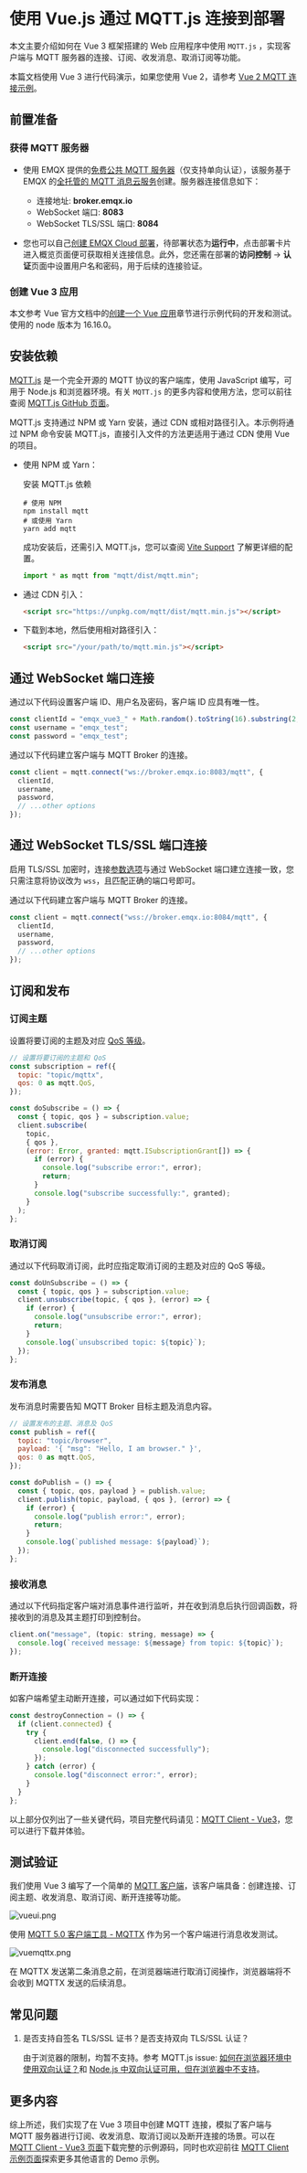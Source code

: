 # 使用 Vue.js 通过 MQTT.js 连接到部署

本文主要介绍如何在 Vue 3 框架搭建的 Web 应用程序中使用 `MQTT.js` ，实现客户端与 MQTT 服务器的连接、订阅、收发消息、取消订阅等功能。

本篇文档使用 Vue 3 进行代码演示，如果您使用 Vue 2，请参考 [Vue 2 MQTT 连接示例](https://github.com/emqx/MQTT-Client-Examples/tree/master/mqtt-client-Vue.js)。

## 前置准备

### 获得 MQTT 服务器

- 使用 EMQX 提供的[免费公共 MQTT 服务器](https://www.emqx.com/zh/mqtt/public-mqtt5-broker)（仅支持单向认证），该服务基于 EMQX 的[全托管的 MQTT 消息云服务](https://www.emqx.com/zh/cloud)创建。服务器连接信息如下：

  - 连接地址: **broker.emqx.io**
  - WebSocket 端口: **8083**
  - WebSocket TLS/SSL 端口: **8084**

- 您也可以自己[创建 EMQX Cloud 部署](../create/overview.md)，待部署状态为**运行中**，点击部署卡片进入概览页面便可获取相关连接信息。此外，您还需在部署的**访问控制** -> **认证**页面中设置用户名和密码，用于后续的连接验证。

### 创建 Vue 3 应用

本文参考 Vue 官方文档中的[创建一个 Vue 应用](https://cn.vuejs.org/guide/quick-start.html#creating-a-vue-application)章节进行示例代码的开发和测试。使用的 node 版本为 16.16.0。

## 安装依赖

[MQTT.js](https://github.com/mqttjs/MQTT.js) 是一个完全开源的 MQTT 协议的客户端库，使用 JavaScript 编写，可用于 Node.js 和浏览器环境。有关 `MQTT.js` 的更多内容和使用方法，您可以前往查阅 [MQTT.js GitHub 页面](https://github.com/mqttjs/MQTT.js#table-of-contents)。

MQTT.js 支持通过 NPM 或 Yarn 安装，通过 CDN 或相对路径引入。本示例将通过 NPM 命令安装 MQTT.js，直接引入文件的方法更适用于通过 CDN 使用 Vue 的项目。

- 使用 NPM 或 Yarn：

  安装 MQTT.js 依赖

  ```shell
  # 使用 NPM
  npm install mqtt
  # 或使用 Yarn
  yarn add mqtt
  ```

  成功安装后，还需引入 MQTT.js，您可以查阅 [Vite Support](https://github.com/mqttjs/MQTT.js/issues/1269) 了解更详细的配置。

  ```js
  import * as mqtt from "mqtt/dist/mqtt.min";
  ```

- 通过 CDN 引入：

  ```html
  <script src="https://unpkg.com/mqtt/dist/mqtt.min.js"></script>
  ```

- 下载到本地，然后使用相对路径引入：

  ```html
  <script src="/your/path/to/mqtt.min.js"></script>
  ```

## 通过 WebSocket 端口连接

通过以下代码设置客户端 ID、用户名及密码，客户端 ID 应具有唯一性。

```js
const clientId = "emqx_vue3_" + Math.random().toString(16).substring(2, 8);
const username = "emqx_test";
const password = "emqx_test";
```

通过以下代码建立客户端与 MQTT Broker 的连接。

```js
const client = mqtt.connect("ws://broker.emqx.io:8083/mqtt", {
  clientId,
  username,
  password,
  // ...other options
});
```

## 通过 WebSocket TLS/SSL 端口连接

启用 TLS/SSL 加密时，连接[参数选项](https://github.com/mqttjs/MQTT.js#mqttclientstreambuilder-options)与通过 WebSocket 端口建立连接一致，您只需注意将协议改为 `wss`，且匹配正确的端口号即可。

通过以下代码建立客户端与 MQTT Broker 的连接。

```js
const client = mqtt.connect("wss://broker.emqx.io:8084/mqtt", {
  clientId,
  username,
  password,
  // ...other options
});
```

## 订阅和发布

### 订阅主题

设置将要订阅的主题及对应 [QoS 等级](https://www.emqx.com/zh/blog/introduction-to-mqtt-qos)。

```js
// 设置将要订阅的主题和 QoS
const subscription = ref({
  topic: "topic/mqttx",
  qos: 0 as mqtt.QoS,
});

const doSubscribe = () => {
  const { topic, qos } = subscription.value;
  client.subscribe(
    topic,
    { qos },
    (error: Error, granted: mqtt.ISubscriptionGrant[]) => {
      if (error) {
        console.log("subscribe error:", error);
        return;
      }
      console.log("subscribe successfully:", granted);
    }
  );
};
```

### 取消订阅

通过以下代码取消订阅，此时应指定取消订阅的主题及对应的 QoS 等级。

```js
const doUnSubscribe = () => {
  const { topic, qos } = subscription.value;
  client.unsubscribe(topic, { qos }, (error) => {
    if (error) {
      console.log("unsubscribe error:", error);
      return;
    }
    console.log(`unsubscribed topic: ${topic}`);
  });
};
```

### 发布消息

发布消息时需要告知 MQTT Broker 目标主题及消息内容。

```js
// 设置发布的主题、消息及 QoS
const publish = ref({
  topic: "topic/browser",
  payload: '{ "msg": "Hello, I am browser." }',
  qos: 0 as mqtt.QoS,
});

const doPublish = () => {
  const { topic, qos, payload } = publish.value;
  client.publish(topic, payload, { qos }, (error) => {
    if (error) {
      console.log("publish error:", error);
      return;
    }
    console.log(`published message: ${payload}`);
  });
};
```

### 接收消息

通过以下代码指定客户端对消息事件进行监听，并在收到消息后执行回调函数，将接收到的消息及其主题打印到控制台。

```js
client.on("message", (topic: string, message) => {
  console.log(`received message: ${message} from topic: ${topic}`);
});
```

### 断开连接

如客户端希望主动断开连接，可以通过如下代码实现：

```js
const destroyConnection = () => {
  if (client.connected) {
    try {
      client.end(false, () => {
        console.log("disconnected successfully");
      });
    } catch (error) {
      console.log("disconnect error:", error);
    }
  }
};
```

以上部分仅列出了一些关键代码，项目完整代码请见：[MQTT Client - Vue3](https://github.com/emqx/MQTT-Client-Examples/tree/master/mqtt-client-Vue3.js)，您可以进行下载并体验。

## 测试验证

我们使用 Vue 3 编写了一个简单的 [MQTT 客户端](https://github.com/emqx/MQTT-Client-Examples/tree/master/mqtt-client-Vue3.js)，该客户端具备：创建连接、订阅主题、收发消息、取消订阅、断开连接等功能。

![vueui.png](https://assets.emqx.com/images/b6563b0eb66eb51a2a02776889016a18.png)

使用 [MQTT 5.0 客户端工具 - MQTTX](https://mqttx.app/zh) 作为另一个客户端进行消息收发测试。

![vuemqttx.png](https://assets.emqx.com/images/2013cbab1bdffcae69b817bfebb4a33f.png)

在 MQTTX 发送第二条消息之前，在浏览器端进行取消订阅操作，浏览器端将不会收到 MQTTX 发送的后续消息。

## 常见问题

1. 是否支持自签名 TLS/SSL 证书？是否支持双向 TLS/SSL 认证？

   由于浏览器的限制，均暂不支持。参考 MQTT.js issue: [如何在浏览器环境中使用双向认证？](https://github.com/mqttjs/MQTT.js/issues/1515)和 [Node.js 中双向认证可用，但在浏览器中不支持](https://github.com/mqttjs/mqtt.js/issues/741)。

## 更多内容

综上所述，我们实现了在 Vue 3 项目中创建 MQTT 连接，模拟了客户端与 MQTT 服务器进行订阅、收发消息、取消订阅以及断开连接的场景。可以在 [MQTT Client - Vue3 页面](https://github.com/emqx/MQTT-Client-Examples/tree/master/mqtt-client-Vue3.js)下载完整的示例源码，同时也欢迎前往 [MQTT Client 示例页面](https://github.com/emqx/MQTT-Client-Examples)探索更多其他语言的 Demo 示例。
